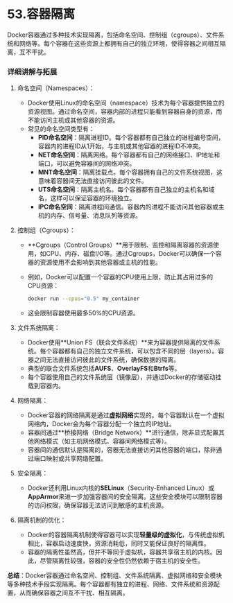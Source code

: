 # 53.容器隔离

Docker容器通过多种技术实现隔离，包括命名空间、控制组（cgroups）、文件系统和网络等。每个容器在这些资源上都拥有自己的独立环境，使得容器之间相互隔离，互不干扰。

### 详细讲解与拓展

1. 命名空间（Namespaces）：

   - Docker使用Linux的命名空间（namespace）技术为每个容器提供独立的资源视图。通过命名空间，容器内部的进程只能看到容器自身的资源，而不能访问主机或其他容器的资源。
   - 常见的命名空间类型有：
     - **PID命名空间**：隔离进程ID。每个容器都有自己独立的进程编号空间，容器内的进程ID从1开始，与主机或其他容器的进程ID不冲突。
     - **NET命名空间**：隔离网络。每个容器都有自己的网络接口、IP地址和端口，可以避免容器间的网络冲突。
     - **MNT命名空间**：隔离挂载点。每个容器拥有自己的文件系统视图，这意味着容器间无法直接访问彼此的文件。
     - **UTS命名空间**：隔离主机名。每个容器都有自己独立的主机名和域名，这样可以保证容器的环境独立。
     - **IPC命名空间**：隔离进程间通信。容器内的进程不能访问其他容器或主机的内存、信号量、消息队列等资源。

2. 控制组（Cgroups）：

   - **Cgroups（Control Groups）**用于限制、监控和隔离容器的资源使用，如CPU、内存、磁盘I/O等。通过Cgroups，Docker可以确保一个容器的资源使用不会影响到其他容器或主机的性能。

   - 例如，Docker可以配置一个容器的CPU使用上限，防止其占用过多的CPU资源：

     ```bash
     docker run --cpus="0.5" my_container
     ```

   - 这会限制容器使用最多50%的CPU资源。

3. 文件系统隔离：

   - Docker使用**Union FS（联合文件系统）**来为容器提供隔离的文件系统。每个容器都有自己的独立文件系统，可以包含不同的层（layers）。容器之间无法直接访问彼此的文件系统，确保数据的隔离。
   - 典型的联合文件系统包括**AUFS**、**OverlayFS**和**Btrfs**等。
   - 每个容器使用自己的文件系统层（镜像层），并通过Docker的存储驱动挂载到容器内。

4. 网络隔离：

   - Docker容器的网络隔离是通过**虚拟网络**实现的。每个容器默认在一个虚拟网络内，Docker会为每个容器分配一个独立的IP地址。
   - 容器间通过**桥接网络（Bridge Network）**进行通信，除非显式配置其他网络模式（如主机网络模式、容器间网络模式等）。
   - 容器间的通信默认是隔离的，容器无法直接访问其他容器的端口，除非通过端口映射或共享网络配置。

5. 安全隔离：

   - Docker还利用Linux内核的**SELinux**（Security-Enhanced Linux）或**AppArmor**来进一步加强容器间的安全隔离。这些安全模块可以限制容器的访问权限，确保容器无法访问到敏感的主机资源。

6. 隔离机制的优化：

   - Docker的容器隔离机制使得容器可以实现**轻量级的虚拟化**，与传统虚拟机相比，容器启动速度快，资源消耗低，同时又能保证良好的隔离性。
   - 容器的隔离性虽然高，但并不等同于虚拟机，容器共享宿主机的内核。因此，尽管隔离性较强，容器的安全性仍然依赖于宿主机的安全性。

**总结**：Docker容器通过命名空间、控制组、文件系统隔离、虚拟网络和安全模块等多种技术手段实现隔离。每个容器都有独立的进程、网络、文件系统和资源配置，从而确保容器之间互不干扰、相互隔离。